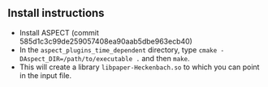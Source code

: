 Install instructions
--------------------

- Install ASPECT (commit 585d1c3c99de259057408ea90aab5dbe963ecb40)
- In the ``aspect_plugins_time_dependent`` directory, type ``cmake -DAspect_DIR=/path/to/executable .`` and then ``make``.
- This will create a library ``libpaper-Heckenbach.so`` to which you can point in the input file.
